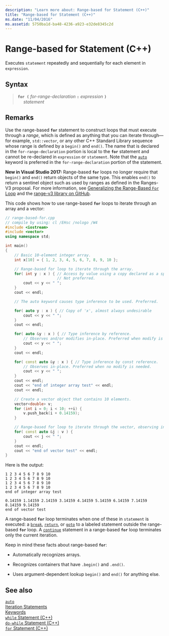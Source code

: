 ```yaml
---
description: "Learn more about: Range-based for Statement (C++)"
title: "Range-based for Statement (C++)"
ms.date: "11/04/2016"
ms.assetid: 5750ba1d-ba48-4236-a923-e32de8345c2d
---
```

# Range-based for Statement (C++)

Executes `statement` repeatedly and sequentially for each element in `expression`.

## Syntax

> **`for (`** *for-range-declaration* **`:`** *expression* **`)`**\
&emsp; *statement*

## Remarks

Use the range-based **`for`** statement to construct loops that must execute through a *range*, which is defined as anything that you can iterate through—for example, `std::vector`, or any other C++ Standard Library sequence whose range is defined by a `begin()` and `end()`. The name that is declared in the `for-range-declaration` portion is local to the **`for`** statement and cannot be re-declared in `expression` or `statement`. Note that the [`auto`](../cpp/auto-cpp.md) keyword is preferred in the `for-range-declaration` portion of the statement.

**New in Visual Studio 2017:**  Range-based **`for`** loops no longer require that `begin()` and `end()` return objects of the same type. This enables `end()` to return a sentinel object such as used by ranges as defined in the Ranges-V3 proposal. For more information, see [Generalizing the Range-Based `For` Loop](https://wg21.link/p0184r0) and the [range-v3 library on GitHub](https://github.com/ericniebler/range-v3).

This code shows how to use range-based **`for`** loops to iterate through an array and a vector:

```cpp
// range-based-for.cpp
// compile by using: cl /EHsc /nologo /W4
#include <iostream>
#include <vector>
using namespace std;

int main()
{
    // Basic 10-element integer array.
    int x[10] = { 1, 2, 3, 4, 5, 6, 7, 8, 9, 10 };

    // Range-based for loop to iterate through the array.
    for( int y : x ) { // Access by value using a copy declared as a specific type.
                       // Not preferred.
        cout << y << " ";
    }
    cout << endl;

    // The auto keyword causes type inference to be used. Preferred.

    for( auto y : x ) { // Copy of 'x', almost always undesirable
        cout << y << " ";
    }
    cout << endl;

    for( auto &y : x ) { // Type inference by reference.
        // Observes and/or modifies in-place. Preferred when modify is needed.
        cout << y << " ";
    }
    cout << endl;

    for( const auto &y : x ) { // Type inference by const reference.
        // Observes in-place. Preferred when no modify is needed.
        cout << y << " ";
    }
    cout << endl;
    cout << "end of integer array test" << endl;
    cout << endl;

    // Create a vector object that contains 10 elements.
    vector<double> v;
    for (int i = 0; i < 10; ++i) {
        v.push_back(i + 0.14159);
    }

    // Range-based for loop to iterate through the vector, observing in-place.
    for( const auto &j : v ) {
        cout << j << " ";
    }
    cout << endl;
    cout << "end of vector test" << endl;
}
```

Here is the output:

```Output
1 2 3 4 5 6 7 8 9 10
1 2 3 4 5 6 7 8 9 10
1 2 3 4 5 6 7 8 9 10
1 2 3 4 5 6 7 8 9 10
end of integer array test

0.14159 1.14159 2.14159 3.14159 4.14159 5.14159 6.14159 7.14159 8.14159 9.14159
end of vector test
```

A range-based **`for`** loop terminates when one of these in `statement` is executed: a [`break`](../cpp/break-statement-cpp.md), [`return`](../cpp/return-statement-cpp.md), or [`goto`](../cpp/goto-statement-cpp.md) to a labeled statement outside the range-based **`for`** loop. A [`continue`](../cpp/continue-statement-cpp.md) statement in a range-based **`for`** loop terminates only the current iteration.

Keep in mind these facts about range-based **`for`**:

- Automatically recognizes arrays.

- Recognizes containers that have `.begin()` and `.end()`.

- Uses argument-dependent lookup `begin()` and `end()` for anything else.

## See also

[`auto`](../cpp/auto-cpp.md)<br/>
[Iteration Statements](../cpp/iteration-statements-cpp.md)<br/>
[Keywords](../cpp/keywords-cpp.md)<br/>
[`while` Statement (C++)](../cpp/while-statement-cpp.md)<br/>
[`do-while` Statement (C++)](../cpp/do-while-statement-cpp.md)<br/>
[`for` Statement (C++)](../cpp/for-statement-cpp.md)
